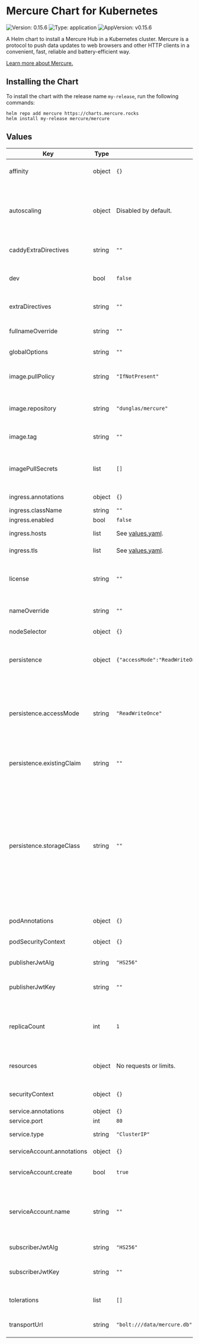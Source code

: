 <!-- markdownlint-disable -->
# Mercure Chart for Kubernetes

![Version: 0.15.6](https://img.shields.io/badge/Version-0.15.6-informational?style=flat-square) ![Type: application](https://img.shields.io/badge/Type-application-informational?style=flat-square) ![AppVersion: v0.15.6](https://img.shields.io/badge/AppVersion-v0.15.6-informational?style=flat-square)

A Helm chart to install a Mercure Hub in a Kubernetes cluster. Mercure is a protocol to push data updates to web browsers and other HTTP clients in a convenient, fast, reliable and battery-efficient way.

[Learn more about Mercure.](https://mercure.rocks)

## Installing the Chart

To install the chart with the release name `my-release`, run the following commands:

    helm repo add mercure https://charts.mercure.rocks
    helm install my-release mercure/mercure

## Values

| Key | Type | Default | Description |
|-----|------|---------|-------------|
| affinity | object | `{}` | [Affinity](https://kubernetes.io/docs/concepts/scheduling-eviction/assign-pod-node/#affinity-and-anti-affinity) configuration. See the [API reference](https://kubernetes.io/docs/reference/kubernetes-api/workload-resources/pod-v1/#scheduling) for details. |
| autoscaling | object | Disabled by default. | Autoscaling must not be enabled unless you are using [the High Availability version](https://mercure.rocks/docs/hub/cluster) (see [values.yaml](values.yaml) for details). |
| caddyExtraDirectives | string | `""` | Inject extra Caddy directives in the Caddyfile. |
| dev | bool | `false` | Enable the development mode, including the debug UI and the demo. |
| extraDirectives | string | `""` | Inject extra Mercure directives in the Caddyfile. |
| fullnameOverride | string | `""` | A name to substitute for the full names of resources. |
| globalOptions | string | `""` | Inject global options in the Caddyfile. |
| image.pullPolicy | string | `"IfNotPresent"` | [Image pull policy](https://kubernetes.io/docs/concepts/containers/images/#updating-images) for updating already existing images on a node. |
| image.repository | string | `"dunglas/mercure"` | Name of the image repository to pull the container image from. |
| image.tag | string | `""` | Overrides the image tag whose default is the chart appVersion. |
| imagePullSecrets | list | `[]` | Reference to one or more secrets to be used when [pulling images](https://kubernetes.io/docs/tasks/configure-pod-container/pull-image-private-registry/#create-a-pod-that-uses-your-secret) (from private registries). |
| ingress.annotations | object | `{}` | Annotations to be added to the ingress. |
| ingress.className | string | `""` | Ingress [class name](https://kubernetes.io/docs/concepts/services-networking/ingress/#ingress-class). |
| ingress.enabled | bool | `false` | Enable [ingress](https://kubernetes.io/docs/concepts/services-networking/ingress/). |
| ingress.hosts | list | See [values.yaml](values.yaml). | Ingress host configuration. |
| ingress.tls | list | See [values.yaml](values.yaml). | Ingress TLS configuration. |
| license | string | `""` | The license key for [the High Availability version](https://mercure.rocks/docs/hub/cluster) (not necessary is you use the FOSS version). |
| nameOverride | string | `""` | A name in place of the chart name for `app:` labels. |
| nodeSelector | object | `{}` | [Node selector](https://kubernetes.io/docs/concepts/scheduling-eviction/assign-pod-node/#nodeselector) configuration. |
| persistence | object | `{"accessMode":"ReadWriteOnce","enabled":false,"existingClaim":"","size":"1Gi","storageClass":""}` | Enable persistence using [Persistent Volume Claims](http://kubernetes.io/docs/user-guide/persistent-volumes/), only useful if you the BoltDB transport. |
| persistence.accessMode | string | `"ReadWriteOnce"` | A manually managed Persistent Volume and Claim. Requires `persistence.enabled: true` If defined, PVC must be created manually before volume will be bound. |
| persistence.existingClaim | string | `""` | If defined, PVC must be created manually before volume will be bound |
| persistence.storageClass | string | `""` | Mercure Data Persistent Volume Storage Class. If defined, `storageClassName: <storageClass>` If set to `"-"``, `storageClassName: ""``, which disables dynamic provisioning. If undefined (the default) or set to `null`, no `storageClassName` spec is set, choosing the default provisioner. |
| podAnnotations | object | `{}` | Annotations to be added to pods. |
| podSecurityContext | object | `{}` | Pod [security context](https://kubernetes.io/docs/tasks/configure-pod-container/security-context/#set-the-security-context-for-a-pod). See the [API reference](https://kubernetes.io/docs/reference/kubernetes-api/workload-resources/pod-v1/#security-context) for details. |
| publisherJwtAlg | string | `"HS256"` | The JWT algorithm to use for publishers. |
| publisherJwtKey | string | `""` | The JWT key to use for publishers, a random key will be generated if empty. |
| replicaCount | int | `1` | The number of replicas (pods) to launch, must be 1 unless you are using [the High Availability version](https://mercure.rocks/docs/hub/cluster). |
| resources | object | No requests or limits. | Container resource [requests and limits](https://kubernetes.io/docs/concepts/configuration/manage-resources-containers/). See the [API reference](https://kubernetes.io/docs/reference/kubernetes-api/workload-resources/pod-v1/#resources) for details. |
| securityContext | object | `{}` | Container [security context](https://kubernetes.io/docs/tasks/configure-pod-container/security-context/#set-the-security-context-for-a-container). See the [API reference](https://kubernetes.io/docs/reference/kubernetes-api/workload-resources/pod-v1/#security-context-1) for details. |
| service.annotations | object | `{}` |  |
| service.port | int | `80` | Service port. |
| service.type | string | `"ClusterIP"` | Kubernetes [service type](https://kubernetes.io/docs/concepts/services-networking/service/#publishing-services-service-types). |
| serviceAccount.annotations | object | `{}` | Annotations to add to the service account. |
| serviceAccount.create | bool | `true` | Specifies whether a service account should be created. |
| serviceAccount.name | string | `""` | The name of the service account to use. If not set and create is true, a name is generated using the fullname template. |
| subscriberJwtAlg | string | `"HS256"` | The JWT algorithm to use for subscribers. |
| subscriberJwtKey | string | `""` | The JWT key to use for subscribers, a random key will be generated if empty. |
| tolerations | list | `[]` | [Tolerations](https://kubernetes.io/docs/concepts/scheduling-eviction/taint-and-toleration/) for node taints. See the [API reference](https://kubernetes.io/docs/reference/kubernetes-api/workload-resources/pod-v1/#scheduling) for details. |
| transportUrl | string | `"bolt:///data/mercure.db"` | The URL representation of the transport to use. |

